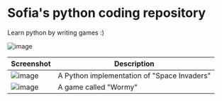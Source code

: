 # Sofia's python coding repository

Learn python by writing games :)


![image](https://user-images.githubusercontent.com/1358190/41533125-9659bdae-72f1-11e8-8a8a-05a5ed71e499.png)


| Screenshot | Description |
|------|------|
| ![image](https://user-images.githubusercontent.com/1358190/41533125-9659bdae-72f1-11e8-8a8a-05a5ed71e499.png) | A Python implementation of "Space Invaders" |
|![image](https://user-images.githubusercontent.com/1358190/41593475-19f378f0-73b8-11e8-81d7-0971872dbe28.png) | A game called "Wormy" |



